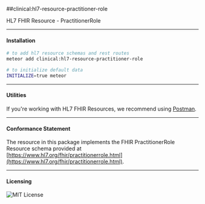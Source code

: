 ##clinical:hl7-resource-practitioner-role   

HL7 FHIR Resource - PractitionerRole

------------------------------------------
#### Installation  

````bash
# to add hl7 resource schemas and rest routes
meteor add clinical:hl7-resource-practitioner-role

# to initialize default data
INITIALIZE=true meteor
````

------------------------------------------
#### Utilities  

If you're working with HL7 FHIR Resources, we recommend using [Postman](https://chrome.google.com/webstore/detail/postman/fhbjgbiflinjbdggehcddcbncdddomop?hl=en).

------------------------------------------
#### Conformance Statement  

The resource in this package implements the FHIR PractitionerRole Resource schema provided at  [https://www.hl7.org/fhir/practitionerrole.html](https://www.hl7.org/fhir/practitionerrole.html).  

------------------------------------------
#### Licensing  

![MIT License](https://img.shields.io/badge/license-MIT-blue.svg)
